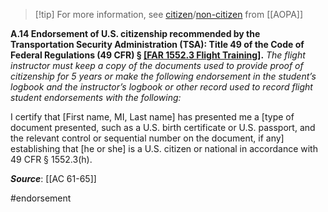 > [!tip] For more information, see [citizen](https://www.aopa.org/advocacy/pilots/alien-flight-training-program/us-citizens-seeking-flight-training)/[non-citizen](https://www.aopa.org/advocacy/pilots/alien-flight-training-program/aliens-and-non-us-citizens-seeking-flight-training) from [[AOPA]]

**A.14 Endorsement of U.S. citizenship recommended by the Transportation Security Administration (TSA): Title 49 of the Code of Federal Regulations (49 CFR) § [[FAR 1552.3 Flight Training]](h).** 
*The flight instructor must keep a copy of the documents used to provide proof of citizenship for 5 years or make the following endorsement in the student’s logbook and the instructor’s logbook or other record used to record flight student*
*endorsements with the following:*

I certify that [First name, MI, Last name] has presented me a [type of document
presented, such as a U.S. birth certificate or U.S. passport, and the relevant control or
sequential number on the document, if any] establishing that [he or she] is a U.S. citizen
or national in accordance with 49 CFR § 1552.3(h).

***Source***: [[AC 61-65]]

#endorsement 
